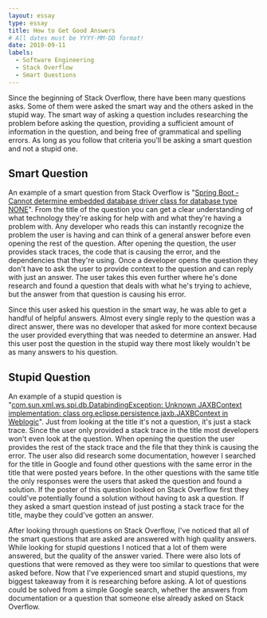 ```yaml
---
layout: essay
type: essay
title: How to Get Good Answers
# All dates must be YYYY-MM-DD format!
date: 2019-09-11
labels:
  - Software Engineering
  - Stack Overflow
  - Smart Questions
---
```

Since the beginning of Stack Overflow, there have been many questions asks. Some of them were asked the smart way and the others asked in the stupid way. The smart way of asking a question includes researching the problem before asking the question, providing a sufficient amount of information in the question, and being free of grammatical and spelling errors. As long as you follow that criteria you'll be asking a smart question and not a stupid one.

## Smart Question

An example of a smart question from Stack Overflow is "[Spring Boot - Cannot determine embedded database driver class for database type NONE](https://stackoverflow.com/questions/24074749/spring-boot-cannot-determine-embedded-database-driver-class-for-database-type)". From the title of the question you can get a clear understanding of what technology they're asking for help with and what they're having a problem with. Any developer who reads this can instantly recognize the problem the user is having and can think of a general answer before even opening the rest of the question. After opening the question, the user provides stack traces, the code that is causing the error, and the dependencies that they're using. Once a developer opens the question they don't have to ask the user to provide context to the question and can reply with just an answer. The user takes this even further where he's done research and found a question that deals with what he's trying to achieve, but the answer from that question is causing his error.

Since this user asked his question in the smart way, he was able to get a handful of helpful answers. Almost every single reply to the question was a direct answer, there was no developer that asked for more context because the user provided everything that was needed to determine an answer. Had this user post the question in the stupid way there most likely wouldn't be as many answers to his question.

## Stupid Question

An example of a stupid question is "[com.sun.xml.ws.spi.db.DatabindingException: Unknown JAXBContext implementation: class org.eclipse.persistence.jaxb.JAXBContext in Weblogic](https://stackoverflow.com/questions/57817584/com-sun-xml-ws-spi-db-databindingexception-unknown-jaxbcontext-implementation)". Just from looking at the title it's not a question, it's just a stack trace. Since the user only provided a stack trace in the title most developers won't even look at the question. When opening the question the user provides the rest of the stack trace and the file that they think is causing the error. The user also did research some documentation, however I searched for the title in Google and found other questions with the same error in the title that were posted years before. In the other questions with the same title the only responses were the users that asked the question and found a solution. If the poster of this question looked on Stack Overflow first they could've potentially found a solution without having to ask a question. If they asked a smart question instead of just posting a stack trace for the title, maybe they could've gotten an answer.

After looking through questions on Stack Overflow, I've noticed that all of the smart questions that are asked are answered with high quality answers. While looking for stupid questions I noticed that a lot of them were answered, but the quality of the answer varied. There were also lots of questions that were removed as they were too similar to questions that were asked before. Now that I've experienced smart and stupid questions, my biggest takeaway from it is researching before asking. A lot of questions could be solved from a simple Google search, whether the answers from documentation or a question that someone else already asked on Stack Overflow.
